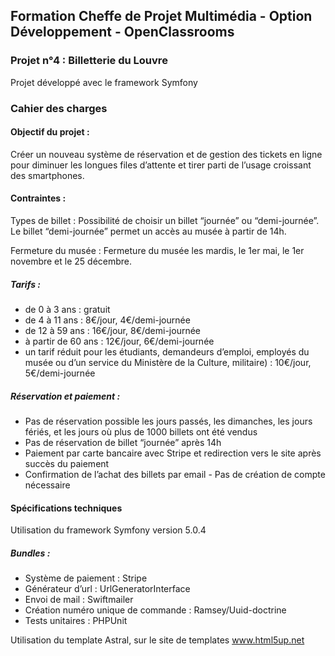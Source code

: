 ## Formation Cheffe de Projet Multimédia - Option Développement - OpenClassrooms
### Projet n°4 : Billetterie du Louvre

Projet développé avec le framework Symfony

### Cahier des charges

#### Objectif du projet : 
Créer un nouveau système de réservation et de gestion des tickets en ligne pour diminuer les longues files d’attente et tirer parti de l’usage croissant des smartphones.

#### Contraintes :

Types de billet : Possibilité de choisir un billet “journée” ou “demi-journée”. Le billet “demi-journée” permet un accès au musée à partir de 14h.

Fermeture du musée :
Fermeture du musée les mardis, le 1er mai, le 1er novembre et le 25 décembre.

##### Tarifs :  
* de 0 à 3 ans : gratuit  
* de 4 à 11 ans : 8€/jour, 4€/demi-journée  
* de 12 à 59 ans : 16€/jour, 8€/demi-journée  
* à partir de 60 ans : 12€/jour, 6€/demi-journée  
* un tarif réduit pour les étudiants, demandeurs d’emploi, employés du musée ou d’un service du Ministère de la Culture, militaire) : 10€/jour, 5€/demi-journée

##### Réservation et paiement :  
* Pas de réservation possible les jours passés, les dimanches, les jours fériés, et les jours où plus de 1000 billets ont été vendus  
* Pas de réservation de billet “journée” après 14h  
* Paiement par carte bancaire avec Stripe et redirection vers le site après succès du paiement  
* Confirmation de l’achat des billets par email - Pas de création de compte nécessaire

#### Spécifications techniques

Utilisation du framework Symfony version 5.0.4

##### Bundles : 
* Système de paiement : Stripe  
* Générateur d’url : UrlGeneratorInterface  
* Envoi de mail : Swiftmailer  
* Création numéro unique de commande : Ramsey/Uuid-doctrine  
* Tests unitaires : PHPUnit  

Utilisation du template Astral, sur le site de templates www.html5up.net

